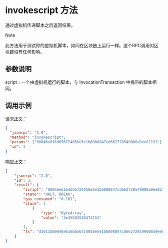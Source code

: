 # invokescript 方法

通过虚拟机传递脚本之后返回结果。

> [!Note]
>
> 此方法用于测试你的虚拟机脚本，如同在区块链上运行一样。这个RPC调用对区块链没有任何影响。

## 参数说明

script：一个由虚拟机运行的脚本，与 InvocationTransaction 中携带的脚本相同。

## 调用示例

请求正文：

```json
{
  "jsonrpc": "2.0",
  "method": "invokescript",
  "params": ["00046e616d656724058e5e1b6008847cd662728549088a9ee82191"],
  "id": 3
}
```

响应正文：

```json
{
    "jsonrpc": "2.0",
    "id": 3,
    "result": {
        "script": "00046e616d656724058e5e1b6008847cd662728549088a9ee82191",
        "state": "HALT, BREAK",
        "gas_consumed": "0.161",
        "stack": [
            {
                "type": "ByteArray",
                "value": "4e45503520474153"
            }
        ],
        "tx": "d1011b00046e616d656724058e5e1b6008847cd662728549088a9ee82191000000000000000000000000"
    }
}
```
